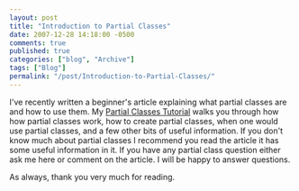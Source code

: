 ```yaml
---
layout: post
title: "Introduction to Partial Classes"
date: 2007-12-28 14:18:00 -0500
comments: true
published: true
categories: ["blog", "Archive"]
tags: ["Blog"]
permalink: "/post/Introduction-to-Partial-Classes/"
---
```

<!-- more -->



<p>I've recently written a beginner's article explaining what partial classes are and how to use them. My <a href="http://aspalliance.com/1536_Understanding_and_Using_Partial_Classes_in_C" target="_blank">Partial Classes Tutorial</a> walks you through how how partial classes work, how to create partial classes, when one would use partial classes, and a few other bits of useful information. If you don't know much about partial classes I recommend you read the article it has some useful information in it. If you have any partial class question either ask me here or comment on the article. I will be happy to answer questions.</p>
<p>As always, thank you very much for reading.</p>
